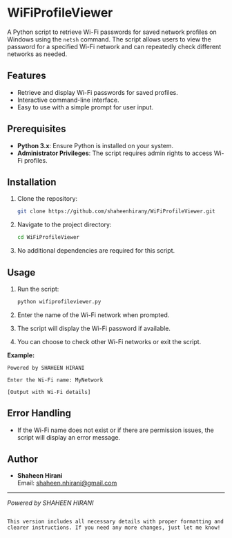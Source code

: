 # WiFiProfileViewer

A Python script to retrieve Wi-Fi passwords for saved network profiles on Windows using the `netsh` command. The script allows users to view the password for a specified Wi-Fi network and can repeatedly check different networks as needed.

## Features

- Retrieve and display Wi-Fi passwords for saved profiles.
- Interactive command-line interface.
- Easy to use with a simple prompt for user input.

## Prerequisites

- **Python 3.x**: Ensure Python is installed on your system.
- **Administrator Privileges**: The script requires admin rights to access Wi-Fi profiles.

## Installation

1. Clone the repository:

   ```bash
   git clone https://github.com/shaheenhirany/WiFiProfileViewer.git
   ```

2. Navigate to the project directory:

   ```bash
   cd WiFiProfileViewer
   ```

3. No additional dependencies are required for this script.

## Usage

1. Run the script:

   ```bash
   python wifiprofileviewer.py
   ```

2. Enter the name of the Wi-Fi network when prompted.

3. The script will display the Wi-Fi password if available.

4. You can choose to check other Wi-Fi networks or exit the script.

**Example:**

```
Powered by SHAHEEN HIRANI

Enter the Wi-Fi name: MyNetwork

[Output with Wi-Fi details]
```

## Error Handling

- If the Wi-Fi name does not exist or if there are permission issues, the script will display an error message.

## Author

- **Shaheen Hirani**  
  Email: [shaheen.nhirani@gmail.com](mailto:shaheen.nhirani@gmail.com)

---

*Powered by SHAHEEN HIRANI*
```

This version includes all necessary details with proper formatting and clearer instructions. If you need any more changes, just let me know!
